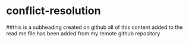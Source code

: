 # conflict-resolution
##this is a subheading created on github
all of this content added to the read me file has been added from my remote github repository
